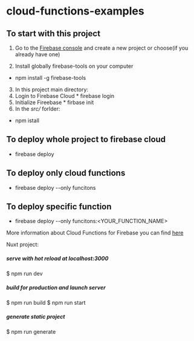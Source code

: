 # cloud-functions-examples

## To start with this project
1. Go to the [Firebase console](https://console.firebase.google.com/) and create a new project or choose(if you already have one)

2. Install globally firebase-tools on your computer
* npm install -g firebase-tools
3. In this project main directory:
  1. Login to Firebase Cloud
    * firebase login
  2. Initialize Fireebase
    * firbase init
4. In the _src/_ forlder:
  * npm istall


## To deploy whole project to firebase cloud
* firebase deploy

## To deploy only cloud functions
* firebase deploy --only funcitons

## To deploy specific function
* firebase deploy --only funcitons:<YOUR_FUNCTION_NAME>

More information about Cloud Functions for Firebase you can find [here](https://firebase.google.com/docs/functions)

Nuxt project:
##### serve with hot reload at localhost:3000
$ npm run dev

##### build for production and launch server
$ npm run build
$ npm run start

##### generate static project
$ npm run generate
